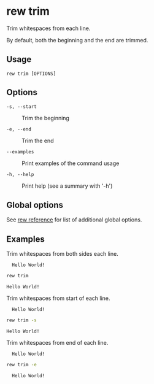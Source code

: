 # rew trim

Trim whitespaces from each line.

By default, both the beginning and the end are trimmed.

## Usage

```
rew trim [OPTIONS]
```

## Options

<dl>

<dt><code>-s, --start</code></dt>
<dd>

Trim the beginning
</dd>

<dt><code>-e, --end</code></dt>
<dd>

Trim the end
</dd>

<dt><code>--examples</code></dt>
<dd>

Print examples of the command usage
</dd>

<dt><code>-h, --help</code></dt>
<dd>

Print help (see a summary with '-h')
</dd>
</dl>

## Global options

See [rew reference](rew.md#global-options) for list of additional global options.

## Examples

Trim whitespaces from both sides each line.

```
  Hello World!  
```

```sh
rew trim
```

```
Hello World!
```

Trim whitespaces from start of each line.

```
  Hello World!  
```

```sh
rew trim -s
```

```
Hello World!  
```

Trim whitespaces from end of each line.

```
  Hello World!  
```

```sh
rew trim -e
```

```
  Hello World!
```
